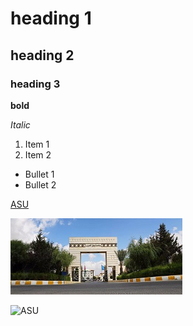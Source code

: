 # heading 1
## heading 2
### heading 3
**bold**


_Italic_
1. Item 1
2. Item 2
- Bullet 1
- Bullet 2

[ASU](https://www.asu.edu.jo/en/Pages/default.aspx)

![ASU](Doc/images/asu.png)

![ASU]([https://www.google.com/imgres?imgurl=https%3A%2F%2Fmedia.licdn.com%2Fdms%2Fimage%2FC4D0BAQFA5EELJaLLKA%2Fcompany-logo_200_200%2F0%2F1584709799495%3Fe%3D2147483647%26v%3Dbeta%26t%3Dz2_nHH2Fy0tgDg4Cl0dLITSR9Ul6gqT4xXMOLGNFEeI&tbnid=_Be5RG5EX-h1_M&vet=12ahUKEwi5vv7n3M-CAxW9nv0HHd2FBUEQMygBegQIARBN..i&imgrefurl=https%3A%2F%2Fjo.linkedin.com%2Fschool%2Fapplied-science-university%2F&docid=yhqWkNS0orMrjM&w=200&h=200&q=applied%20science%20university&ved=2ahUKEwi5vv7n3M-CAxW9nv0HHd2FBUEQMygBegQIARBN.png)


